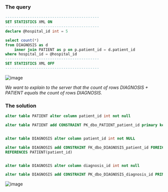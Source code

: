 ### The query
```sql
------------------------------------------
SET STATISTICS XML ON
------------------------------------------
declare @hospital_id int = 5

select count(*)
from DIAGNOSIS as d
    inner join PATIENT as p on p.patient_id = d.patient_id
where hospital_id = @hospital_id
------------------------------------------
SET STATISTICS XML OFF
------------------------------------------
```
![image](https://github.com/mechtal/plans/blob/master/DIAG_PATIENT.png?raw=true)

*We want to explain to the server that the count of rows DIAGNOSIS + PATIENT equals the count of rows DIAGNOSIS.*

### The solution
```sql
alter table PATIENT alter column patient_id int not null

alter table PATIENT add CONSTRAINT PK_dbo_PATIENT_patient_id primary key (patient_id)


alter table DIAGNOSIS alter column patient_id int not NULL

alter table DIAGNOSIS add CONSTRAINT FK_dbo_DIAGNOSIS_patient_id FOREIGN key (patient_id)
REFERENCES PATIENT(patient_id)


alter table DIAGNOSIS alter column diagnosis_id int not null

alter table DIAGNOSIS add CONSTRAINT PK_dbo_DIAGNOSIS_diagnosis_id PRIMARY key (diagnosis_id)
```
![image](https://github.com/mechtal/plans/blob/master/DIAG_PATIENT_res.png?raw=true)
